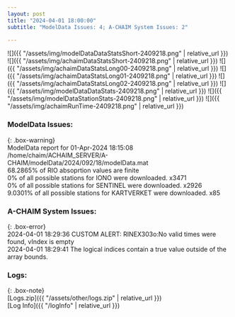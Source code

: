 ```yaml
---
layout: post
title: "2024-04-01 18:00:00"
subtitle: "ModelData Issues: 4; A-CHAIM System Issues: 2"

---
```


![]({{ "/assets/img/modelDataDataStatsShort-2409218.png" | relative_url }})
![]({{ "/assets/img/achaimDataStatsShort-2409218.png" | relative_url }})
![]({{ "/assets/img/achaimDataStatsLong00-2409218.png" | relative_url }})
![]({{ "/assets/img/achaimDataStatsLong01-2409218.png" | relative_url }})
![]({{ "/assets/img/achaimDataStatsLong02-2409218.png" | relative_url }})
![]({{ "/assets/img/modelDataDataStats-2409218.png" | relative_url }})
![]({{ "/assets/img/modelDataStationStats-2409218.png" | relative_url }})
![]({{ "/assets/img/achaimRunTime-2409218.png" | relative_url }})


### ModelData Issues:  
  
{: .box-warning}  
 ModelData report for 01-Apr-2024 18:15:08   
 /home/chaim/ACHAIM_SERVER/A-CHAIM/modelData/2024/092/18/modelData.mat   
 68.2865% of RIO absoprtion values are finite   
 0% of all possible stations for IONO were downloaded. x3471   
 0% of all possible stations for SENTINEL were downloaded. x2926   
 9.0301% of all possible stations for KARTVERKET were downloaded. x85   
  
### A-CHAIM System Issues:  
  
{: .box-error}  
2024-04-01 18:29:36 CUSTOM ALERT: RINEX303o:No valid times were found, vIndex is empty  
2024-04-01 18:29:41 The logical indices contain a true value outside of the array bounds.  

### Logs:  
  
{: .box-note}  
[Logs.zip]({{ "/assets/other/logs.zip" | relative_url }})  
[Log Info]({{ "/logInfo" | relative_url }})  
